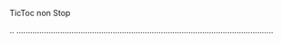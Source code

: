 TicToc non Stop

..
................................................................................................................